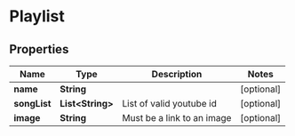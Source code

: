 

# Playlist


## Properties

| Name | Type | Description | Notes |
|------------ | ------------- | ------------- | -------------|
|**name** | **String** |  |  [optional] |
|**songList** | **List&lt;String&gt;** | List of valid youtube id |  [optional] |
|**image** | **String** | Must be a link to an image |  [optional] |



